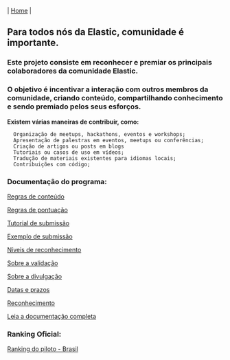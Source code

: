 | [Home](https://elastic.github.io/Elastic-Recognition-Program/) |

## Para todos nós da Elastic, comunidade é importante. ##

### Este projeto consiste em reconhecer e premiar os principais colaboradores da comunidade Elastic.

### O objetivo é incentivar a interação com outros membros da comunidade, criando conteúdo, compartilhando conhecimento e sendo premiado pelos seus esforços.

**Existem várias maneiras de contribuir, como:**

      Organização de meetups, hackathons, eventos e workshops;
      Apresentação de palestras em eventos, meetups ou conferências;
      Criação de artigos ou posts em blogs
      Tutoriais ou casos de uso em vídeos;
      Tradução de materiais existentes para idiomas locais;
      Contribuições com código;

### Documentação do programa: ###

[Regras de conteúdo](https://elastic.github.io/Elastic-Recognition-Program/regras-conteudo)

[Regras de pontuação](https://elastic.github.io/Elastic-Recognition-Program/regras-pontuacao)

[Tutorial de submissão](https://elastic.github.io/Elastic-Recognition-Program/tutorial-submissao)

[Exemplo de submissão](https://elastic.github.io/Elastic-Recognition-Program/exemplo-submissao)

[Níveis de reconhecimento](https://elastic.github.io/Elastic-Recognition-Program/niveis-reconhecimento)

[Sobre a validação](https://elastic.github.io/Elastic-Recognition-Program/validacao)

[Sobre a divulgação](https://elastic.github.io/Elastic-Recognition-Program/divulgacao)

[Datas e prazos](https://elastic.github.io/Elastic-Recognition-Program/datas-prazos)

[Reconhecimento](https://elastic.github.io/Elastic-Recognition-Program/reconhecimento)

[Leia a documentação completa](https://elastic.github.io/Elastic-Recognition-Program/portuguese-br)


### Ranking Oficial: ###

[Ranking do piloto - Brasil](https://elastic.github.io/Elastic-Recognition-Program/ranking-piloto)
